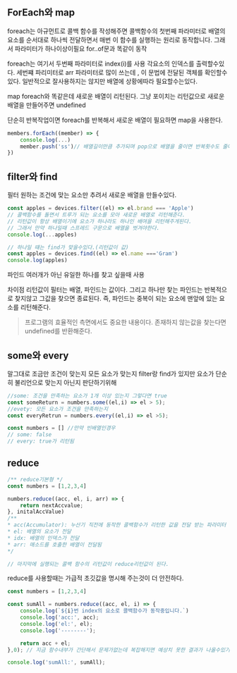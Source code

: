 ## ForEach와 map

foreach는 아규먼트로 콜백 함수를 작성해주면 콜백함수의 첫번째 파라미터로 배열의 요소를 순서대로 하나씩 전달하면서 매번 이 함수를 실행하는 원리로 동작합니다. 그래서 파라미터가 하나이상이필요
for..of문과 똑같이 동작

foreach는 여기서
두번째 파라미터로 index(i)를 사용 각요소의 인덱스를 출력할수있다.
세번쨰 파리미터로 arr 파라미터로 많이 쓰는데 , 이 문법에 전달된 객체를 확인할수있다.
일반적으로 잘사용하지는 않지만 
배열에 상황에따라 필요할수는있다.

map
foreach와 똑같은데 새로운 배열이 리턴된다.  그냥 포이치는 리턴값으로 새로운 배열을 만들어주면 undefined

단순히 반복작업이면 foreach를 반복해서 새로운 배열이 필요하면 map을 사용한다.

```js
members.forEach((member) => {
	console.log(...)
	member.push('ss')// 배열길이만큼 추가되며 pop으로 배열을 줄이면 반복횟수도 줄어들기에 주의한다.
})
```

## filter와 find
필터
원하는 조건에 맞는 요소만 추려서 새로운 배열을 만들수있다.
```js
const apples = devices.filter((el) => el.brand === 'Apple')
// 콜백함수를 돌면서 트루가 되는 요소를 모아 새로운 배열로 리턴해준다.
// 리턴값이 항상 배열이기에 요소가 하나라도 하나인 배여을 리턴해주게된다.
// 그래서 만약 하나일때 스프레드 구문으로 배열을 벗겨야한다.
console.log(...apples)

// 하나일 떄는 find가 맞을수있다.(리턴값이 값)
const apples = devices.find((el) => el.name ==='Gram')
console.log(apples)
```
파인드
여러개가 아닌 유일한 하나를 찾고 싶을때 사용

차이점
리턴값이 필터는 배열, 파인드는 값이다. 그리고 하나만 찾는 파인드는 반복적으로 찾지않고 그값을 찾으면 종료된다.
즉, 파인드는 중복이 되는 요소에 맨앞에 있는 요소를 리턴해준다.
> 프로그램의 효율적인 측면에서도 중요한 내용이다.
> 존재하지 않는값을 찾는다면 undefined를 반환해준다.

## some와 every
말그대로 조금만 조건이 맞는지 모든 요소가 맞는지
filter랑 find가 있지만 요소가 단순히 불리언으로 맞는지 아닌지 판단하기위해
```js
//some: 조건을 만족하는 요소가 1개 이상 있는지 그렇다면 true
const someReturn = numbers.some((el,i) => el > 5);
//evety: 모든 요소가 조건을 만족하는지
const everyRetrun = numbers.every((el,i) => el >5);

const numbers = [] //만약 빈배열인경우
// some: false
// every: true가 리턴됨
```

## reduce
```js
/** reduce기본형 */
const numbers = [1,2,3,4]

numbers.reduce((acc, el, i, arr) => {
	return nextAccvalue;
}, initalAccValue)
/**
* acc(Accumulator): 누산기 직전에 동작한 콜백함수가 리턴한 값을 전달 받는 파라미터
* el: 배열의 요소가 전달
* idx: 배열의 인덱스가 전달
* arr: 매소드를 호출한 배열이 전달됨
*/

// 마지막에 실행되는 콜백 함수의 리턴값이 reduce리턴값이 된다.
```
reduce를 사용할때는 가급적 초깃값을 명시해 주는것이 더 안전하다.
```js
const numbers = [1,2,3,4]

const sumAll = numbers.reduce((acc, el, i) => {
	console.log(`${i}번 index의 요소로 콜백함수가 동작중입니다.`)
	console.log('acc:', acc);
	console.log('el:', el);
	console.log('--------');

	return acc + el;
},0); // 지금 함수내부가 간단해서 문제가없는데 복잡해지면 예상치 못한 결과가 나올수있기에 초깃값을 0으로 설정해준다.

console.log('sumAll:', sumAll);
```